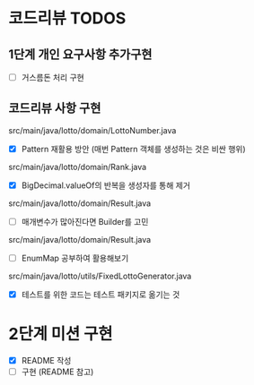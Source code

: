 # 코드리뷰 TODOS

## 1단계 개인 요구사항 추가구현

- [ ] 거스름돈 처리 구현

## 코드리뷰 사항 구현

src/main/java/lotto/domain/LottoNumber.java

- [x] Pattern 재활용 방안 (매번 Pattern 객체를 생성하는 것은 비싼 행위)

src/main/java/lotto/domain/Rank.java

- [x] BigDecimal.valueOf의 반복을 생성자를 통해 제거

src/main/java/lotto/domain/Result.java

- [ ] 매개변수가 많아진다면 Builder를 고민

src/main/java/lotto/domain/Result.java

- [ ] EnumMap 공부하여 활용해보기

src/main/java/lotto/utils/FixedLottoGenerator.java

- [x] 테스트를 위한 코드는 테스트 패키지로 옮기는 것

# 2단계 미션 구현

- [X] README 작성
- [ ] 구현 (README 참고)